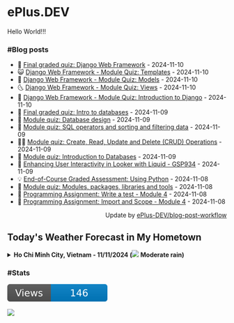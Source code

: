 # ePlus.DEV

Hello World!!!

### #Blog posts

- 🧰 [Final graded quiz: Django Web Framework](https://eplus.dev/final-graded-quiz-django-web-framework) - 2024-11-10 
- 😺 [Django Web Framework - Module Quiz: Templates](https://eplus.dev/django-web-framework-module-quiz-templates) - 2024-11-10 
- 🗽 [Django Web Framework - Module Quiz: Models](https://eplus.dev/django-web-framework-module-quiz-models) - 2024-11-10 
- 🌜 [Django Web Framework - Module Quiz: Views](https://eplus.dev/django-web-framework-module-quiz-views) - 2024-11-10 
- 📝 [Django Web Framework - Module Quiz: Introduction to Django](https://eplus.dev/django-web-framework-module-quiz-introduction-to-django) - 2024-11-10 
- 🚀 [Final graded quiz: Intro to databases](https://eplus.dev/final-graded-quiz-intro-to-databases) - 2024-11-09 
- 💼 [Module quiz: Database design](https://eplus.dev/module-quiz-database-design) - 2024-11-09 
- 🦣 [Module quiz: SQL operators and sorting and filtering data](https://eplus.dev/module-quiz-sql-operators-and-sorting-and-filtering-data) - 2024-11-09 
- 👨‍🏫 [Module quiz: Create, Read, Update and Delete &lpar;CRUD&rpar; Operations](https://eplus.dev/module-quiz-create-read-update-and-delete-crud-operations) - 2024-11-09 
- 🔭 [Module quiz: Introduction to Databases](https://eplus.dev/module-quiz-introduction-to-databases) - 2024-11-09 
- 🤡 [Enhancing User Interactivity in Looker with Liquid - GSP934](https://eplus.dev/enhancing-user-interactivity-in-looker-with-liquid-gsp934) - 2024-11-09 
- 💡 [End-of-Course Graded Assessment: Using Python](https://eplus.dev/end-of-course-graded-assessment-using-python) - 2024-11-08 
- 🦣 [Module quiz: Modules, packages, libraries and tools](https://eplus.dev/module-quiz-modules-packages-libraries-and-tools) - 2024-11-08 
- 💪 [Programming Assignment: Write a test - Module 4](https://eplus.dev/programming-assignment-write-a-test-module-4) - 2024-11-08 
- 🤡 [Programming Assignment: Import and Scope - Module 4](https://eplus.dev/programming-assignment-import-and-scope-module-4) - 2024-11-08 


<div align="right">
    Update by <a target="_blank" href="https://github.com/ePlus-DEV/blog-post-workflow">ePlus-DEV/blog-post-workflow</a>
</div>


## Today's Weather Forecast in My Hometown



<details>
    <summary><b>Ho Chi Minh City, Vietnam - 11/11/2024 (<img src="https://cdn.weatherapi.com/weather/64x64/day/302.png" width="25" /> Moderate rain)</b>
    </summary>

    
<table>
    <tr>
        <th>Hour</th>
        <td>00:00</td><td>01:00</td><td>02:00</td><td>03:00</td><td>04:00</td><td>05:00</td><td>06:00</td><td>07:00</td><td>08:00</td><td>09:00</td><td>10:00</td><td>11:00</td><td>12:00</td><td>13:00</td><td>14:00</td><td>15:00</td><td>16:00</td><td>17:00</td><td>18:00</td><td>19:00</td><td>20:00</td><td>21:00</td><td>22:00</td><td>23:00</td>
    </tr>
    <tr>
        <th>Weather</th>
        <td><img src="https://cdn.weatherapi.com/weather/64x64/night/116.png"></img></td><td><img src="https://cdn.weatherapi.com/weather/64x64/night/116.png"></img></td><td><img src="https://cdn.weatherapi.com/weather/64x64/night/119.png"></img></td><td><img src="https://cdn.weatherapi.com/weather/64x64/night/113.png"></img></td><td><img src="https://cdn.weatherapi.com/weather/64x64/night/143.png"></img></td><td><img src="https://cdn.weatherapi.com/weather/64x64/night/116.png"></img></td><td><img src="https://cdn.weatherapi.com/weather/64x64/day/116.png"></img></td><td><img src="https://cdn.weatherapi.com/weather/64x64/day/116.png"></img></td><td><img src="https://cdn.weatherapi.com/weather/64x64/day/113.png"></img></td><td><img src="https://cdn.weatherapi.com/weather/64x64/day/119.png"></img></td><td><img src="https://cdn.weatherapi.com/weather/64x64/day/176.png"></img></td><td><img src="https://cdn.weatherapi.com/weather/64x64/day/176.png"></img></td><td><img src="https://cdn.weatherapi.com/weather/64x64/day/353.png"></img></td><td><img src="https://cdn.weatherapi.com/weather/64x64/day/296.png"></img></td><td><img src="https://cdn.weatherapi.com/weather/64x64/day/353.png"></img></td><td><img src="https://cdn.weatherapi.com/weather/64x64/day/353.png"></img></td><td><img src="https://cdn.weatherapi.com/weather/64x64/day/353.png"></img></td><td><img src="https://cdn.weatherapi.com/weather/64x64/day/176.png"></img></td><td><img src="https://cdn.weatherapi.com/weather/64x64/night/113.png"></img></td><td><img src="https://cdn.weatherapi.com/weather/64x64/night/176.png"></img></td><td><img src="https://cdn.weatherapi.com/weather/64x64/night/116.png"></img></td><td><img src="https://cdn.weatherapi.com/weather/64x64/night/176.png"></img></td><td><img src="https://cdn.weatherapi.com/weather/64x64/night/176.png"></img></td><td><img src="https://cdn.weatherapi.com/weather/64x64/night/176.png"></img></td>
    </tr>
    <tr>
        <th>Condition</th>
        <td width="200px">Partly Cloudy </td><td width="200px">Partly Cloudy </td><td width="200px">Cloudy </td><td width="200px">Clear</td><td width="200px">Mist</td><td width="200px">Partly Cloudy </td><td width="200px">Partly Cloudy </td><td width="200px">Partly Cloudy </td><td width="200px">Sunny</td><td width="200px">Cloudy </td><td width="200px">Patchy rain nearby</td><td width="200px">Patchy rain nearby</td><td width="200px">Light rain shower</td><td width="200px">Light rain</td><td width="200px">Light rain shower</td><td width="200px">Light rain shower</td><td width="200px">Light rain shower</td><td width="200px">Patchy rain nearby</td><td width="200px">Clear </td><td width="200px">Patchy rain nearby</td><td width="200px">Partly Cloudy </td><td width="200px">Patchy rain nearby</td><td width="200px">Patchy rain nearby</td><td width="200px">Patchy rain nearby</td>
    </tr>
    <tr>
        <th>Temperature</th>
        <td>24.2 °C</td><td>24.2 °C</td><td>24.1 °C</td><td>25 °C</td><td>24 °C</td><td>23.9 °C</td><td>24 °C</td><td>25.2 °C</td><td>26.5 °C</td><td>28 °C</td><td>29.5 °C</td><td>30.4 °C</td><td>30.9 °C</td><td>30.7 °C</td><td>30.9 °C</td><td>30.3 °C</td><td>29.5 °C</td><td>27.8 °C</td><td>26.2 °C</td><td>25.6 °C</td><td>25.3 °C</td><td>25 °C</td><td>24.4 °C</td><td>24.5 °C</td>
    </tr>
    <tr>
        <th>Wind</th>
        <td>6.1 kph</td><td>5.8 kph</td><td>5.4 kph</td><td>5 kph</td><td>2.5 kph</td><td>1.4 kph</td><td>4 kph</td><td>5 kph</td><td>6.1 kph</td><td>6.8 kph</td><td>7.2 kph</td><td>7.9 kph</td><td>9 kph</td><td>9.7 kph</td><td>6.8 kph</td><td>3.6 kph</td><td>4 kph</td><td>7.6 kph</td><td>9.7 kph</td><td>10.1 kph</td><td>8.3 kph</td><td>7.6 kph</td><td>7.2 kph</td><td>6.8 kph</td>
    </tr>
</table>


<div align="right">
    Updated at: 2024-11-10T20:53:30Z - by <a target="_blank"
        href="https://github.com/ePlus-DEV/weather-forecast">ePlus-DEV/weather-forecast</a>
</div>
</details>


### #Stats

[![Image of counter](https://github.com/ePlus-DEV/view-counter/blob/main/svg/685088620/badge.svg)](https://github.com/ePlus-DEV/view-counter/blob/main/readme/685088620/week.md)

![](https://komarev.com/ghpvc/?username=ePlus-DEV&style=for-the-badge)

